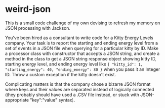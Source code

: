 # weird-json

This is a small code challenge of my own devising to refresh my memory on JSON processing with Jackson.

You've been hired as a consultant to write code for a Kitty Energy Levels company. Your task is to report the starting and ending energy level from a set of events in a JSON file when querying for a particular kitty by ID. Make a processor class with constructor that accepts a JSON string, and create a method in the class to get a JSON string response object showing kitty ID, starting energy level, and ending energy level like `{ "kitty_id": 1, "starting_energy": 40, "ending_energy": 80 }` when you pass it an Integer ID. Throw a custom exception if the kitty doesn't exist.

Complicating matters is that the company chose a bizarre JSON format where keys and their values are separated instead of logically connected (they probably should have used a .CSV file instead, or stuck with JSON-appropriate "key":"value" syntax).
